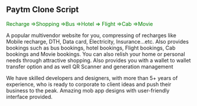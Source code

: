 <h2>Paytm Clone Script</h2>

<font color="green">Recharge =>Shopping =>Bus =>Hotel => Flight =>Cab =>Movie</font>

A popular multivendor website for you, compressing of recharges like Mobile recharge, DTH, Data card, Electricity, Insurance…etc. 
Also provides bookings such as bus bookings, hotel bookings, Flight bookings, Cab bookings and Movie bookings. You can also relish 
your home or personal needs through attractive shopping. Also provides you with a wallet to wallet transfer option and as well QR 
Scanner and generation management

We have skilled developers and designers, with more than 5+ years of experience, who is ready to corporate to client ideas and push
their business to the peak. Amazing mob app designs with user-friendly interface provided.
